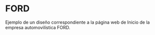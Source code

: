 # FORD
Ejemplo de un diseño correspondiente a la página web de Inicio de la empresa automovilística FORD.
